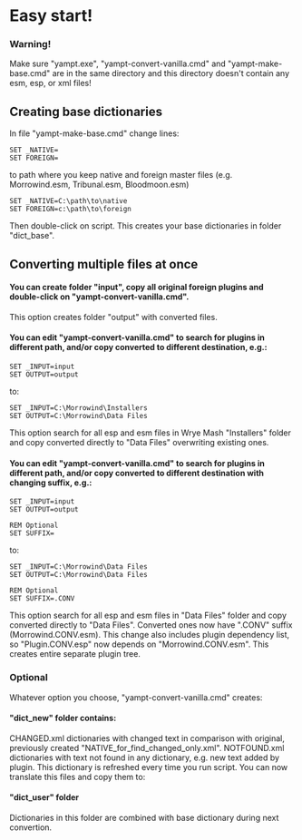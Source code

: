 # Easy start!

### Warning!
Make sure "yampt.exe", "yampt-convert-vanilla.cmd" and "yampt-make-base.cmd" are in the same directory and this directory doesn't contain any esm, esp, or xml files!

## Creating base dictionaries

In file "yampt-make-base.cmd" change lines:
```
SET _NATIVE=
SET FOREIGN=
```
to path where you keep native and foreign master files (e.g. Morrowind.esm, Tribunal.esm, Bloodmoon.esm)
```
SET _NATIVE=C:\path\to\native
SET FOREIGN=c:\path\to\foreign
```
Then double-click on script. This creates your base dictionaries in folder "dict_base".

## Converting multiple files at once

#### You can create folder "input", copy all original foreign plugins and double-click on "yampt-convert-vanilla.cmd".

This option creates folder "output" with converted files.

#### You can edit "yampt-convert-vanilla.cmd" to search for plugins in different path, and/or copy converted to different destination, e.g.:
```
SET _INPUT=input
SET OUTPUT=output
```
to:
```
SET _INPUT=C:\Morrowind\Installers
SET OUTPUT=C:\Morrowind\Data Files
```
This option search for all esp and esm files in Wrye Mash "Installers" folder and copy converted directly to "Data Files" overwriting existing ones.

#### You can edit "yampt-convert-vanilla.cmd" to search for plugins in different path, and/or copy converted to different destination with changing suffix, e.g.:
```
SET _INPUT=input
SET OUTPUT=output

REM Optional
SET SUFFIX=
```
to:
```
SET _INPUT=C:\Morrowind\Data Files
SET OUTPUT=C:\Morrowind\Data Files

REM Optional
SET SUFFIX=.CONV
```
This option search for all esp and esm files in "Data Files" folder and copy converted directly to "Data Files". Converted ones now have ".CONV" suffix (Morrowind.CONV.esm). This change also includes plugin dependency list, so "Plugin.CONV.esp" now depends on "Morrowind.CONV.esm". This creates entire separate plugin tree.

### Optional

Whatever option you choose, "yampt-convert-vanilla.cmd" creates:

#### "dict_new" folder contains:

CHANGED.xml dictionaries with changed text in comparison with original, previously created "NATIVE_for_find_changed_only.xml".
NOTFOUND.xml dictionaries with text not found in any dictionary, e.g. new text added by plugin.
This dictionary is refreshed every time you run script.
You can now translate this files and copy them to:

#### "dict_user" folder 

Dictionaries in this folder are combined with base dictionary during next convertion.
